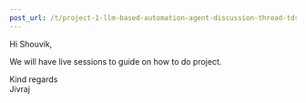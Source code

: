 ```yaml
---
post_url: /t/project-1-llm-based-automation-agent-discussion-thread-tds-jan-2025/164277/4
---
```

Hi Shouvik,

We will have live sessions to guide on how to do project.

Kind regards  
Jivraj
